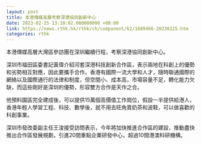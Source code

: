 ```yaml
---
layout: post
title: 本港傳媒高層考察深港協同創新中心
date: 2023-02-25 13:10:02.000000000 +08:00
link: https://news.rthk.hk/rthk/ch/component/k2/1689466-20230225.htm
categories: rthk
---
```


本港傳媒高層大灣區參訪團在深圳繼續行程，考察深港協同創新中心。

深圳市福田區委書記黃偉介紹河套深港科技創新合作區，表示兩地在科創上的優勢和劣勢相互對應，因此要攜手合作。香港有國際一流大學和人才，隨時聯通國際的網絡以及國際通行的法律和制度，但空間小、成本高，市場容量不足，轉化能力欠缺，而這些剛好是深圳的優勢，形容雙方合作是天作之合。

他預料園區完全建成後，可以提供15萬個高價值工作崗位，假設一半提供給港人，香港年輕人學習工程、科技、數學後，就不用去旺角賣奶茶和波鞋，可以做喜歡的科創事業。

深圳市發改委副主任王浚接受訪問表示，今年將加快推進合作區的建設，推動盡快推出合作區發展規劃，引進20間重點企業研發中心，超過10間港澳科研機構。
